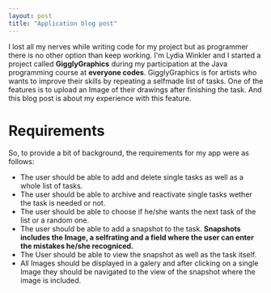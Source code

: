 ```yaml
---
layout: post
title: "Application blog post"
---
```

I lost all my nerves while writing code for my project but as programmer there is no other option than keep working.
I'm Lydia Winkler and I started a project called __GigglyGraphics__ during my participation at the Java programming course at __everyone codes__. GigglyGraphics is for artists who wants to improve their skills by repeating a selfmade list of tasks. One of the features is to upload an Image of their drawings after finishing the task. And this blog post is about my experience with this feature.

# Requirements

So, to provide a bit of background, the requirements for my app were as follows:
- The user should be able to add and delete single tasks as well as a whole list of tasks.
- The user should be able to archive and reactivate single tasks wether the task is needed or not.
- The user should be able to choose if he/she wants the next task of the list or a random one.
- The user should be able to add a snapshot to the task.
    __Snapshots includes the Image, a selfrating and a field where the user can enter the mistakes he/she recogniced.__
- The User should be able to view the snapshot as well as the task itself.
- All Images should be displayed in a galery and after clicking on a single Image they should be navigated to the view of the snapshot where the image is included.

